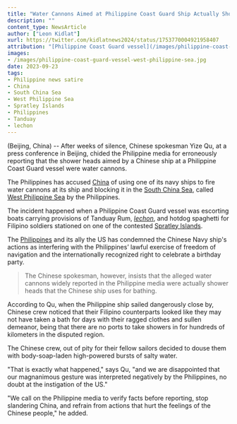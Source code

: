 ```yaml
---
title: "Water Cannons Aimed at Philippine Coast Guard Ship Actually Shower Heads, China Insists"
description: ""
content_type: NewsArticle
author: ["Leon Kidlat"]
xurl: https://twitter.com/kidlatnews2024/status/1753770004921958407
attribution: "[Philippine Coast Guard vessel](/images/philippine-coast-guard-vessel-west-philippine-sea.jpg) photo from [Philippine Information Agency](https://pia.gov.ph/features/2022/12/20/pangarap-ng-mga-mangingisda-ng-la-union-tinupad-ng-bfar). Public Domain."
images:
- /images/philippine-coast-guard-vessel-west-philippine-sea.jpg
date: 2023-09-23
tags:
- Philippine news satire
- China
- South China Sea
- West Philippine Sea
- Spratley Islands
- Philippines
- Tanduay
- lechon
---
```

(Beijing, China) -- After weeks of silence, Chinese spokesman Yize Qu, at a press conference in Beijing, chided the Philippine media for erroneously reporting that the shower heads aimed by a Chinese ship at a Philippine Coast Guard vessel were water cannons.

The Philippines has accused [China](/tags/china/) of using one of its navy ships to fire water cannons at its ship and blocking it in the [South China Sea](/tags/south-china-sea/), called [West Philippine Sea](/tags/west-philippine-sea/) by the Philippines.

The incident happened when a Philippine Coast Guard vessel was escorting boats carrying provisions of Tanduay Rum, *[lechon](https://en.wikipedia.org/wiki/Suckling_pig#Latin_countries)*, and hotdog spaghetti for Filipino soldiers stationed on one of the contested [Spratley Islands](/tags/spratley-islands/).

The [Philippines](/tags/philippines/) and its ally the US has condemned the Chinese Navy ship's actions as interfering with the Philippines’ lawful exercise of freedom of navigation and the internationally recognized right to celebrate a birthday party.

>The Chinese spokesman, however, insists that the alleged water cannons widely reported in the Philippine media were actually shower heads that the Chinese ship uses for bathing.

According to Qu, when the Philippine ship sailed dangerously close by, Chinese crew noticed that their Filipino counterparts looked like they may not have taken a bath for days with their ragged clothes and sullen demeanor, being that there are no ports to take showers in for hundreds of kilometers in the disputed region.

The Chinese crew, out of pity for their fellow sailors decided to douse them with body-soap-laden high-powered bursts of salty water. 

"That is exactly what happened," says Qu, "and we are disappointed that our magnanimous gesture was interpreted negatively by the Philippines, no doubt at the instigation of the US."

"We call on the Philippine media to verify facts before reporting, stop slandering China, and refrain from actions that hurt the feelings of the Chinese people," he added.